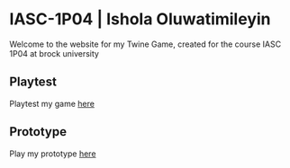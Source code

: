 # IASC-1P04 | Ishola Oluwatimileyin

Welcome to the website for my Twine Game, created for the course IASC 1P04 at brock university

## Playtest
Playtest my game [here](playtest/Playtest)

## Prototype
Play my prototype [here](prototype/LegendOfTheTempestariiPrototype.html)
